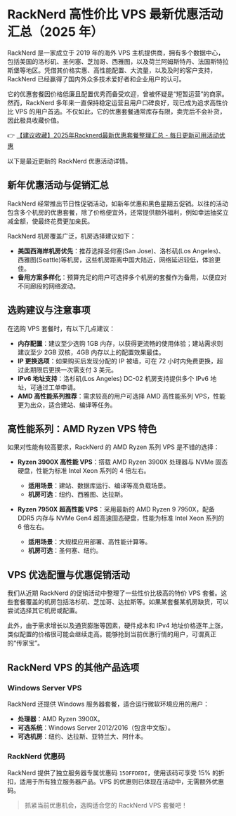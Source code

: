 # RackNerd 高性价比 VPS 最新优惠活动汇总（2025 年）

RackNerd 是一家成立于 2019 年的海外 VPS 主机提供商，拥有多个数据中心，包括美国的洛杉矶、圣何塞、芝加哥、西雅图，以及荷兰阿姆斯特丹、法国斯特拉斯堡等地区。凭借其价格实惠、高性能配置、大流量，以及及时的客户支持，RackNerd 已经赢得了国内外众多技术爱好者和企业用户的认可。

它的优惠套餐因价格低廉且配置优秀而备受欢迎，曾被怀疑是“短暂运营”的商家。然而，RackNerd 多年来一直保持稳定运营且用户口碑良好，现已成为追求高性价比 VPS 的用户首选。不仅如此，它的优惠套餐通常库存有限，卖完后不会补货，因此极具收藏价值。

👉 [【建议收藏】2025年Racknerd最新优惠套餐整理汇总 - 每日更新可用活动优惠](https://bit.ly/Rack_Nerd)

以下是最近更新的 RackNerd 优惠活动详情。

## 新年优惠活动与促销汇总

RackNerd 经常推出节日性促销活动，如新年优惠和黑色星期五促销。以往的活动包含多个机房的优惠套餐，除了价格便宜外，还常提供额外福利，例如幸运抽奖立减金额，使最终花费更加亲民。

RackNerd 机房覆盖广泛，机房选择建议如下：

- **美国西海岸机房优先**：推荐选择圣何塞(San Jose)、洛杉矶(Los Angeles)、西雅图(Seattle)等机房，这些机房距离中国大陆近，网络延迟较低，体验更佳。
- **备用方案多样化**：预算充足的用户可选择多个机房的套餐作为备用，以便应对不同廊段的网络波动。

## 选购建议与注意事项

在选购 VPS 套餐时，有以下几点建议：

- **内存配置**：建议至少选购 1GB 内存，以获得更流畅的使用体验；建站需求则建议至少 2GB 双核，4GB 内存以上的配置效果最佳。
- **IP 更换选项**：如果购买后发现分配的 IP 被墙，可在 72 小时内免费更换，超过此期限后更换一次需支付 3 美元。
- **IPv6 地址支持**：洛杉矶(Los Angeles) DC-02 机房支持提供多个 IPv6 地址，可通过工单申请。
- **AMD 高性能系列推荐**：需求较高的用户可选择 AMD 高性能系列 VPS，性能更为出众，适合建站、编译等任务。

## 高性能系列：AMD Ryzen VPS 特色

如果对性能有较高要求，RackNerd 的 AMD Ryzen 系列 VPS 是不错的选择：

- **Ryzen 3900X 高性能 VPS**：搭载 AMD Ryzen 3900X 处理器与 NVMe 固态硬盘，性能为标准 Intel Xeon 系列的 4 倍左右。
  - **适用场景**：建站、数据库运行、编译等高负载场景。
  - **机房可选**：纽约、西雅图、达拉斯。

- **Ryzen 7950X 超高性能 VPS**：采用最新的 AMD Ryzen 9 7950X，配备 DDR5 内存与 NVMe Gen4 超高速固态硬盘，性能为标准 Intel Xeon 系列的 6 倍左右。
  - **适用场景**：大规模应用部署、高性能计算等。
  - **机房可选**：圣何塞、纽约。

## VPS 优选配置与优惠促销活动

我们从近期 RackNerd 的促销活动中整理了一些性价比极高的特价 VPS 套餐。这些套餐覆盖的机房包括洛杉矶、芝加哥、达拉斯等。如果某套餐某机房缺货，可以尝试选择其它机房或配置。

此外，由于需求增长以及通货膨胀等因素，硬件成本和 IPv4 地址价格逐年上涨，类似配置的价格很可能会继续走高。能够抢到当前优惠行情的用户，可谓真正的“传家宝”。

## RackNerd VPS 的其他产品选项

### Windows Server VPS
RackNerd 还提供 Windows 服务器套餐，适合运行微软环境应用的用户：
- **处理器**：AMD Ryzen 3900X。
- **可选系统**：Windows Server 2012/2016（包含中文版）。
- **可选机房**：纽约、达拉斯、亚特兰大、阿什本。

### RackNerd 优惠码
RackNerd 提供了独立服务器专属优惠码 `15OFFDEDI`，使用该码可享受 15% 的折扣，适用于所有独立服务器产品。VPS 的优惠则已体现在活动中，无需额外优惠码。

> 抓紧当前优惠机会，选购适合您的 RackNerd VPS 套餐吧！